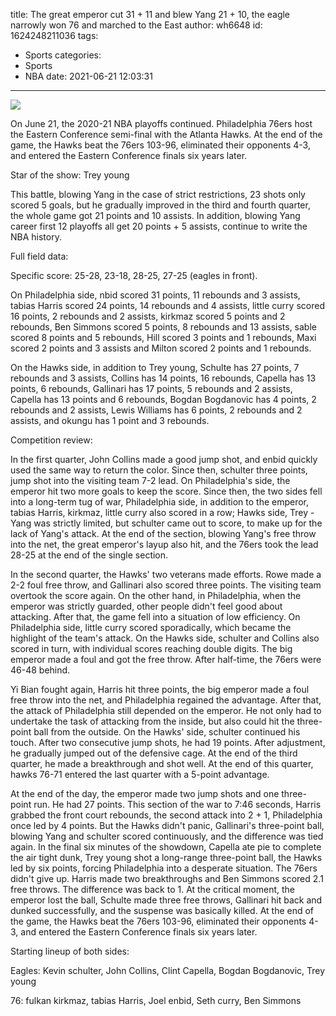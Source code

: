 title: The great emperor cut 31 + 11 and blew Yang 21 + 10, the eagle narrowly won 76 and marched to the East
author: wh6648
id: 1624248211036
tags: 
- Sports
categories: 
- Sports
- NBA
date: 2021-06-21 12:03:31
---
![](https://p6.itc.cn/q_70/images01/20210621/7e6215b64ce24a4f8f917cff87a0b7b9.jpeg)


On June 21, the 2020-21 NBA playoffs continued. Philadelphia 76ers host the Eastern Conference semi-final with the Atlanta Hawks. At the end of the game, the Hawks beat the 76ers 103-96, eliminated their opponents 4-3, and entered the Eastern Conference finals six years later.

Star of the show: Trey young

This battle, blowing Yang in the case of strict restrictions, 23 shots only scored 5 goals, but he gradually improved in the third and fourth quarter, the whole game got 21 points and 10 assists. In addition, blowing Yang career first 12 playoffs all get 20 points + 5 assists, continue to write the NBA history.

Full field data:

Specific score: 25-28, 23-18, 28-25, 27-25 (eagles in front).

On Philadelphia side, nbid scored 31 points, 11 rebounds and 3 assists, tabias Harris scored 24 points, 14 rebounds and 4 assists, little curry scored 16 points, 2 rebounds and 2 assists, kirkmaz scored 5 points and 2 rebounds, Ben Simmons scored 5 points, 8 rebounds and 13 assists, sable scored 8 points and 5 rebounds, Hill scored 3 points and 1 rebounds, Maxi scored 2 points and 3 assists and Milton scored 2 points and 1 rebounds.

On the Hawks side, in addition to Trey young, Schulte has 27 points, 7 rebounds and 3 assists, Collins has 14 points, 16 rebounds, Capella has 13 points, 6 rebounds, Gallinari has 17 points, 5 rebounds and 2 assists, Capella has 13 points and 6 rebounds, Bogdan Bogdanovic has 4 points, 2 rebounds and 2 assists, Lewis Williams has 6 points, 2 rebounds and 2 assists, and okungu has 1 point and 3 rebounds.

Competition review:

In the first quarter, John Collins made a good jump shot, and enbid quickly used the same way to return the color. Since then, schulter three points, jump shot into the visiting team 7-2 lead. On Philadelphia's side, the emperor hit two more goals to keep the score. Since then, the two sides fell into a long-term tug of war, Philadelphia side, in addition to the emperor, tabias Harris, kirkmaz, little curry also scored in a row; Hawks side, Trey - Yang was strictly limited, but schulter came out to score, to make up for the lack of Yang's attack. At the end of the section, blowing Yang's free throw into the net, the great emperor's layup also hit, and the 76ers took the lead 28-25 at the end of the single section.

In the second quarter, the Hawks' two veterans made efforts. Rowe made a 2-2 foul free throw, and Gallinari also scored three points. The visiting team overtook the score again. On the other hand, in Philadelphia, when the emperor was strictly guarded, other people didn't feel good about attacking. After that, the game fell into a situation of low efficiency. On Philadelphia side, little curry scored sporadically, which became the highlight of the team's attack. On the Hawks side, schulter and Collins also scored in turn, with individual scores reaching double digits. The big emperor made a foul and got the free throw. After half-time, the 76ers were 46-48 behind.

Yi Bian fought again, Harris hit three points, the big emperor made a foul free throw into the net, and Philadelphia regained the advantage. After that, the attack of Philadelphia still depended on the emperor. He not only had to undertake the task of attacking from the inside, but also could hit the three-point ball from the outside. On the Hawks' side, schulter continued his touch. After two consecutive jump shots, he had 19 points. After adjustment, he gradually jumped out of the defensive cage. At the end of the third quarter, he made a breakthrough and shot well. At the end of this quarter, hawks 76-71 entered the last quarter with a 5-point advantage.

At the end of the day, the emperor made two jump shots and one three-point run. He had 27 points. This section of the war to 7:46 seconds, Harris grabbed the front court rebounds, the second attack into 2 + 1, Philadelphia once led by 4 points. But the Hawks didn't panic, Gallinari's three-point ball, blowing Yang and schulter scored continuously, and the difference was tied again. In the final six minutes of the showdown, Capella ate pie to complete the air tight dunk, Trey young shot a long-range three-point ball, the Hawks led by six points, forcing Philadelphia into a desperate situation. The 76ers didn't give up. Harris made two breakthroughs and Ben Simmons scored 2.1 free throws. The difference was back to 1. At the critical moment, the emperor lost the ball, Schulte made three free throws, Gallinari hit back and dunked successfully, and the suspense was basically killed. At the end of the game, the Hawks beat the 76ers 103-96, eliminated their opponents 4-3, and entered the Eastern Conference finals six years later.

Starting lineup of both sides:

Eagles: Kevin schulter, John Collins, Clint Capella, Bogdan Bogdanovic, Trey young

76: fulkan kirkmaz, tabias Harris, Joel enbid, Seth curry, Ben Simmons

